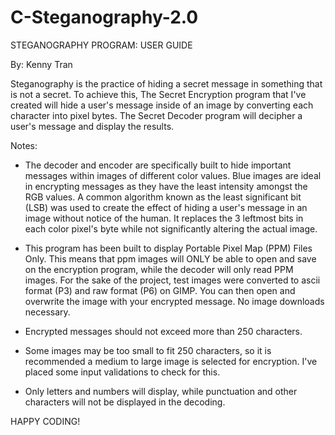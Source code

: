 # C-Steganography-2.0

STEGANOGRAPHY PROGRAM: USER GUIDE

By: Kenny Tran

Steganography is the practice of hiding a secret message in something that is not a secret. To achieve this, The Secret Encryption program that I've created will hide a user's message inside of an image by converting each character into pixel bytes. The Secret Decoder program will decipher a user's message and display the results. 

Notes:

- The decoder and encoder are specifically built to hide important messages within images of different color values. Blue images are ideal in encrypting messages as they have the least intensity amongst the RGB values. A common algorithm known as the least significant bit (LSB) was used to create the effect of hiding a user's message in an image without notice of the human. It replaces the 3 leftmost bits in each color pixel's byte while not significantly altering the actual image.  

- This program has been built to display Portable Pixel Map (PPM) Files Only. This means that ppm images will ONLY be able to open and save on the encryption program, while the decoder will only read PPM images. For the sake of the project, test images were converted to ascii format (P3) and raw format (P6) on GIMP. You can then open and overwrite the image with your encrypted message. No image downloads necessary. 

- Encrypted messages should not exceed more than 250 characters.

- Some images may be too small to fit 250 characters, so it is recommended a medium to large image is selected for encryption. I've placed some input validations to check for this.

- Only letters and numbers will display, while punctuation and other characters will not be displayed in the decoding. 



HAPPY CODING!
